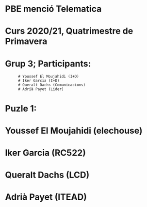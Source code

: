 # PBE menció Telematica
# Curs 2020/21, Quatrimestre de Primavera
# Grup 3; Participants:
          # Youssef El Moujahidi (I+D)
          # Iker Garcia (I+D)
          # Queralt Dachs (Comunicacions)
          # Adrià Payet (Lider)
# Puzle 1:
  # Youssef El Moujahidi (elechouse)
  # Iker Garcia (RC522)
  # Queralt Dachs (LCD)
  # Adrià Payet (ITEAD)
